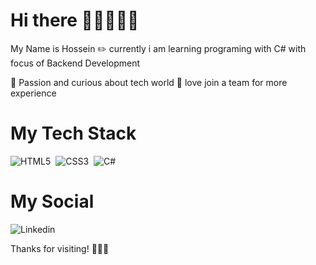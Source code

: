 # Hi there 👋🏻👨🏻‍💻
My Name is Hossein 
✏️ currently i am learning programing with C# with focus of Backend Development 

🌱 Passion and curious about tech world
🔅 love join a team for more experience

# My Tech Stack
![HTML5](https://img.shields.io/badge/-HTML5-05122A?style=flat&logo=HTML5)&nbsp;
![CSS3](https://img.shields.io/badge/-CSS3-05122A?style=flat&logo=CSS3&logoColor=1572B6)&nbsp;
![C#](https://img.shields.io/badge/c%23-%23239120.svg?style=for-the-badge&logo=c-sharp&logoColor=white)

# My Social
![Linkedin](https://www.linkedin.com/in/hosseinghahari/)




Thanks for visiting! 🙏🏻🌺
